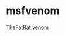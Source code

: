 # msfvenom

[TheFatRat](https://github.com/screetsec/TheFatRat)
[venom](https://github.com/r00t-3xp10it/venom)
